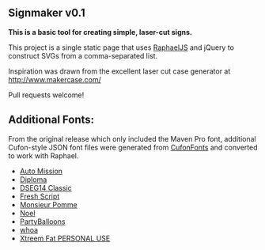 ## Signmaker v0.1

**This is a basic tool for creating simple, laser-cut signs.**

This project is a single static page that uses [RaphaelJS](http://dmitrybaranovskiy.github.io/raphael/) and jQuery to
construct SVGs from a comma-separated list.

Inspiration was drawn from the excellent laser cut case generator at http://www.makercase.com/

Pull requests welcome!

## Additional Fonts:
From the original release which only included the Maven Pro font, additional Cufon-style JSON font files were generated 
from [CufonFonts](http://www.cufonfonts.com/) and converted to work with Raphael.
* [Auto Mission](http://www.cufonfonts.com/en/font/13859/auto-mission)
* [Diploma](http://www.cufonfonts.com/en/font/12402/diploma)
* [DSEG14 Classic](http://www.cufonfonts.com/en/font/14091/dseg14-classic)
* [Fresh Script](http://www.cufonfonts.com/en/font/14670/fresh-script)
* [Monsieur Pomme](http://www.cufonfonts.com/en/font/14603/monsieur-pomme)
* [Noel](http://www.cufonfonts.com/en/font/12019/noel)
* [PartyBalloons](http://www.cufonfonts.com/en/font/12036/party-balloons)
* [whoa](http://www.cufonfonts.com/en/font/10106/whoa)
* [Xtreem Fat PERSONAL USE](http://www.cufonfonts.com/en/font/14434/xtreem-fat-personal-use)
